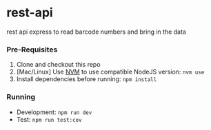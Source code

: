 # rest-api

rest api express to read barcode numbers and bring in the data

### Pre-Requisites

1. Clone and checkout this repo
2. [Mac/Linux] Use [NVM](https://github.com/nvm-sh) to use compatible NodeJS version: `nvm use`
3. Install dependencies before running: `npm install`

### Running

- Development: `npm run dev`
- Test: `npm run test:cov`

